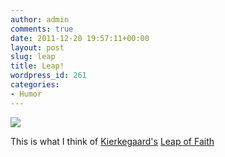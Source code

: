 ```yaml
---
author: admin
comments: true
date: 2011-12-20 19:57:11+00:00
layout: post
slug: leap
title: Leap!
wordpress_id: 261
categories:
- Humor
---
```


![](http://icanhascheezburger.files.wordpress.com/2011/12/gif.gif)

This is what I think of [Kierkegaard's](http://en.wikipedia.org/wiki/S%C3%B8ren_Kierkegaard) [Leap of Faith](http://en.wikipedia.org/wiki/Leap_of_faith)
